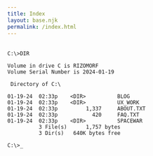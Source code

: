```yaml
---
title: Index
layout: base.njk
permalink: /index.html
---
```


<section class="dos-directory">

```
C:\>DIR

Volume in drive C is RIZOMORF
Volume Serial Number is 2024-01-19

 Directory of C:\

01-19-24  02:33p    <DIR>          BLOG
01-19-24  02:33p    <DIR>          UX_WORK
01-19-24  02:33p         1,337     ABOUT.TXT
01-19-24  02:33p           420     FAQ.TXT
01-19-24  02:33p    <DIR>          SPACEWAR
          3 File(s)      1,757 bytes
          3 Dir(s)   640K bytes free

C:\>_
```

</section>

<style>
.dos-directory pre {
    margin: 2rem 0;
    white-space: pre;
    font-family: 'DOS', monospace;
    color: var(--dos-yellow);
}
.dos-directory a {
    text-decoration: none;
    color: var(--dos-yellow);
}
.dos-directory a:hover {
    color: var(--dos-green);
}
</style>

<script>
document.addEventListener('DOMContentLoaded', () => {
    const pre = document.querySelector('.dos-directory pre');
    const text = pre.textContent;
    pre.textContent = '';
    
    let i = 0;
    const typeSpeed = 10; // Adjust typing speed (ms)
    
    function typeChar() {
        if (i < text.length) {
            pre.textContent += text.charAt(i);
            i++;
            setTimeout(typeChar, typeSpeed);
        }
    }
    
    typeChar();
});
</script>

